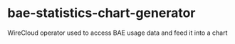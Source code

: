 # bae-statistics-chart-generator
WireCloud operator used to access BAE usage data and feed it into a chart
